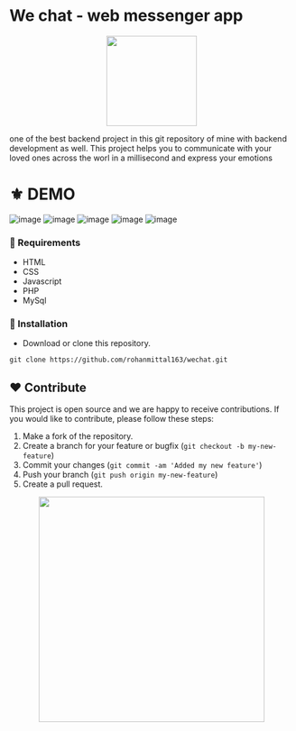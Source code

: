 # We chat - web messenger app
<p align="center">
  <img src="https://cdn-icons-png.flaticon.com/512/724/724715.png" width="160" />
</p>

one of the best backend project in this git repository of mine with backend development as well.
This project helps you to communicate with your loved ones across the worl in a millisecond and express your emotions

# ⚜ DEMO
![image](https://user-images.githubusercontent.com/97821844/232280382-69b24c6f-0fb0-40eb-bd4d-3ee4646cbb6f.png)
![image](https://user-images.githubusercontent.com/97821844/232280386-cffc042e-1694-4441-9dbb-3efda91866c9.png)
![image](https://user-images.githubusercontent.com/97821844/232280479-7f9273a8-3e6d-4f83-8807-19fa8a8edb60.png)
![image](https://user-images.githubusercontent.com/97821844/232280527-e258cf4a-aeba-4854-805a-4ae56243bd19.png)
![image](https://user-images.githubusercontent.com/97821844/232280556-ba107399-5b9b-4071-a77c-fe687d3d9dcf.png)



### 📌 Requirements 

- HTML 
- CSS
- Javascript
- PHP
- MySql


### 🔰 Installation 

- Download or clone this repository.
```
git clone https://github.com/rohanmittal163/wechat.git
```
## ❤ Contribute
This project is open source and we are happy to receive contributions. If you would like to contribute, please follow these steps:

1. Make a fork of the repository.
2. Create a branch for your feature or bugfix (`git checkout -b my-new-feature`)
3. Commit your changes (`git commit -am 'Added my new feature'`)
4. Push your branch (`git push origin my-new-feature`)
5. Create a pull request.

<p align="center">
  <img src="https://user-images.githubusercontent.com/104341274/210186277-0d434bb0-80c0-43a9-b6b0-2e42e18c31a9.png" width="400" />
</p>
